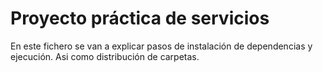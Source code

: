 # Proyecto práctica de servicios

En este fichero se van a explicar pasos de instalación de dependencias y ejecución. Asi como distribución de carpetas.

